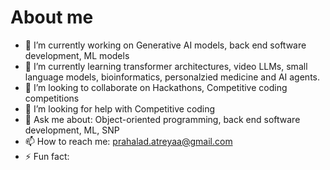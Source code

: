# About me

- 🔭 I’m currently working on Generative AI models, back end software development, ML models
- 🌱 I’m currently learning transformer architectures, video LLMs, small language models, bioinformatics, personalzied medicine and AI agents.
- 👯 I’m looking to collaborate on Hackathons, Competitive coding competitions
- 🤔 I’m looking for help with Competitive coding
- 💬 Ask me about: Object-oriented programming, back end software development, ML, SNP
- 📫 How to reach me: prahalad.atreyaa@gmail.com
- ⚡ Fun fact: 
